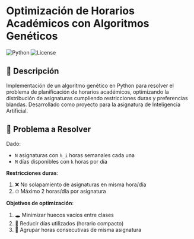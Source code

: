 # Optimización de Horarios Académicos con Algoritmos Genéticos

![Python](https://img.shields.io/badge/Python-3.8%2B-blue)
![License](https://img.shields.io/badge/License-MIT-green)

## 📝 Descripción
Implementación de un algoritmo genético en Python para resolver el problema de planificación de horarios académicos, optimizando la distribución de asignaturas cumpliendo restricciones duras y preferencias blandas. Desarrollado como proyecto para la asignatura de Inteligencia Artificial.

## 🎯 Problema a Resolver
Dado:
- `N` asignaturas con `h_i` horas semanales cada una
- `M` días disponibles con `k` horas por día

**Restricciones duras**:
1. ❌ No solapamiento de asignaturas en misma hora/día
2. ⏱ Máximo 2 horas/día por asignatura

**Objetivos de optimización**:
1. 🕳 Minimizar huecos vacíos entre clases
2. 📅 Reducir días utilizados (horario compacto)
3. 🔄 Agrupar horas consecutivas de misma asignatura
